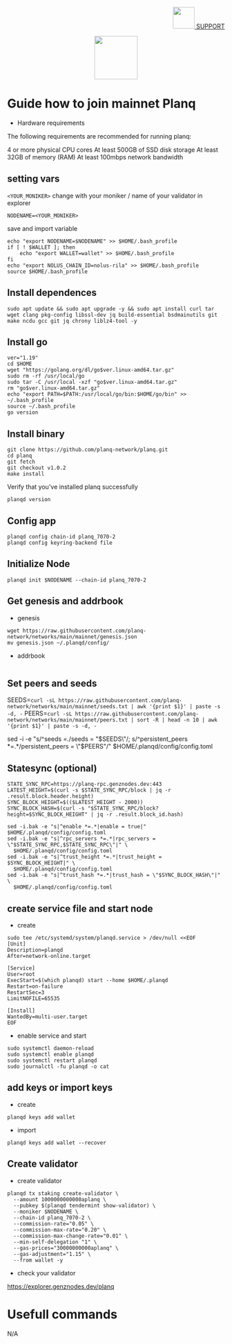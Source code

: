<p align="right">
    <a href="https://t.me/genznodes">
    <img width="auto" height="50" src="https://user-images.githubusercontent.com/94878333/204091299-78a00a6b-a288-4db5-883f-1ef5106020e4.jpg">
    SUPPORT
    </a>
</p>


<p align="center">
    <img height="100" width="auto" src="https://user-images.githubusercontent.com/94878333/211021651-2a062102-6b16-4169-a537-4aa6606ffe57.jpg">
</p>

# Guide how to join mainnet Planq

- Hardware requirements

The following requirements are recommended for running planq:

4 or more physical CPU cores
At least 500GB of SSD disk storage
At least 32GB of memory (RAM)
At least 100mbps network bandwidth

## setting vars

`<YOUR_MONIKER>` change with your moniker / name of your validator in explorer

```
NODENAME=<YOUR_MONIKER>
```

save and import variable

```
echo "export NODENAME=$NODENAME" >> $HOME/.bash_profile
if [ ! $WALLET ]; then
	echo "export WALLET=wallet" >> $HOME/.bash_profile
fi
echo "export NOLUS_CHAIN_ID=nolus-rila" >> $HOME/.bash_profile
source $HOME/.bash_profile
```

## Install dependences

```
sudo apt update && sudo apt upgrade -y && sudo apt install curl tar wget clang pkg-config libssl-dev jq build-essential bsdmainutils git make ncdu gcc git jq chrony liblz4-tool -y
```

## Install go

```
ver="1.19"
cd $HOME
wget "https://golang.org/dl/go$ver.linux-amd64.tar.gz"
sudo rm -rf /usr/local/go
sudo tar -C /usr/local -xzf "go$ver.linux-amd64.tar.gz"
rm "go$ver.linux-amd64.tar.gz"
echo "export PATH=$PATH:/usr/local/go/bin:$HOME/go/bin" >> ~/.bash_profile
source ~/.bash_profile
go version
```

## Install binary

```
git clone https://github.com/planq-network/planq.git
cd planq
git fetch
git checkout v1.0.2
make install
```

Verify that you've installed planq successfully

```
planqd version
```

## Config app

```
planqd config chain-id planq_7070-2
planqd config keyring-backend file
```

## Initialize Node

```
planqd init $NODENAME --chain-id planq_7070-2
```

## Get genesis and addrbook

- genesis

```
wget https://raw.githubusercontent.com/planq-network/networks/main/mainnet/genesis.json
mv genesis.json ~/.planqd/config/
```

- addrbook

```

```

## Set peers and seeds

SEEDS=`curl -sL https://raw.githubusercontent.com/planq-network/networks/main/mainnet/seeds.txt | awk '{print $1}' | paste -s -d, -`
PEERS=`curl -sL https://raw.githubusercontent.com/planq-network/networks/main/mainnet/peers.txt | sort -R | head -n 10 | awk '{print $1}' | paste -s -d, -`

sed -i -e "s/^seeds *=.*/seeds = \"$SEEDS\"/; s/^persistent_peers *=.*/persistent_peers = \"$PEERS\"/" $HOME/.planqd/config/config.toml

## Statesync (optional)

```
STATE_SYNC_RPC=https://planq-rpc.genznodes.dev:443
LATEST_HEIGHT=$(curl -s $STATE_SYNC_RPC/block | jq -r .result.block.header.height)
SYNC_BLOCK_HEIGHT=$(($LATEST_HEIGHT - 2000))
SYNC_BLOCK_HASH=$(curl -s "$STATE_SYNC_RPC/block?height=$SYNC_BLOCK_HEIGHT" | jq -r .result.block_id.hash)

sed -i.bak -e "s|^enable *=.*|enable = true|" $HOME/.planqd/config/config.toml
sed -i.bak -e "s|^rpc_servers *=.*|rpc_servers = \"$STATE_SYNC_RPC,$STATE_SYNC_RPC\"|" \
  $HOME/.planqd/config/config.toml
sed -i.bak -e "s|^trust_height *=.*|trust_height = $SYNC_BLOCK_HEIGHT|" \
  $HOME/.planqd/config/config.toml
sed -i.bak -e "s|^trust_hash *=.*|trust_hash = \"$SYNC_BLOCK_HASH\"|" \
  $HOME/.planqd/config/config.toml
```

## create service file and start node

- create

```
sudo tee /etc/systemd/system/planqd.service > /dev/null <<EOF
[Unit]
Description=planqd
After=network-online.target

[Service]
User=root
ExecStart=$(which planqd) start --home $HOME/.planqd
Restart=on-failure
RestartSec=3
LimitNOFILE=65535

[Install]
WantedBy=multi-user.target
EOF
```

- enable service and start

```
sudo systemctl daemon-reload
sudo systemctl enable planqd
sudo systemctl restart planqd
sudo journalctl -fu planqd -o cat
```

## add keys or import keys

- create

```
planqd keys add wallet
```

- import

```
planqd keys add wallet --recover
```

## Create validator

- create validator

```
planqd tx staking create-validator \
  --amount 1000000000000aplanq \
  --pubkey $(planqd tendermint show-validator) \
  --moniker $NODENAME \
  --chain-id planq_7070-2 \
  --commission-rate="0.05" \
  --commission-max-rate="0.20" \
  --commission-max-change-rate="0.01" \
  --min-self-delegation "1" \
  --gas-prices="30000000000aplanq" \
  --gas-adjustment="1.15" \
  --from wallet -y
```

- check your validator 

https://explorer.genznodes.dev/planq

# Usefull commands

N/A
